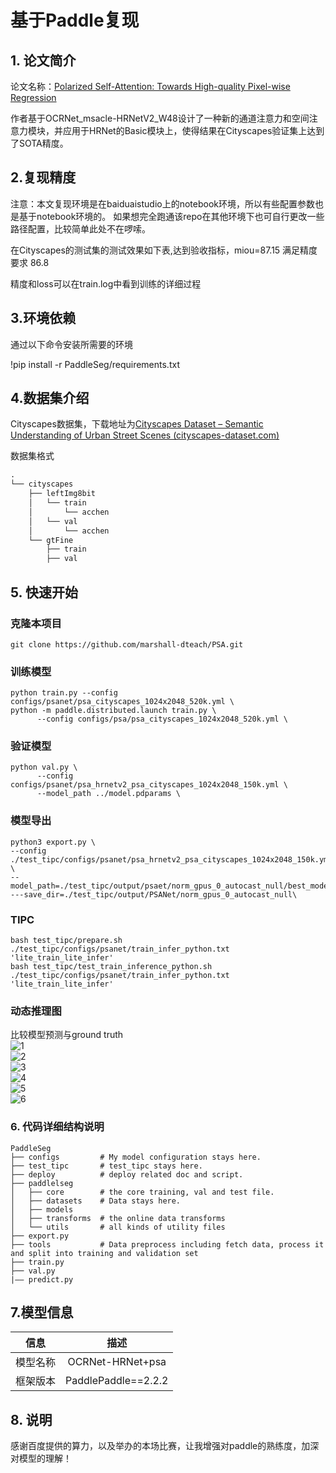 

# 基于Paddle复现

## 1. 论文简介 

论文名称：[Polarized Self-Attention: Towards High-quality Pixel-wise Regression](https://arxiv.org/pdf/2107.00782.pdf)



作者基于OCRNet_msacle-HRNetV2_W48设计了一种新的通道注意力和空间注意力模块，并应用于HRNet的Basic模块上，使得结果在Cityscapes验证集上达到了SOTA精度。

## 2.复现精度

注意：本文复现环境是在baiduaistudio上的notebook环境，所以有些配置参数也是基于notebook环境的。 如果想完全跑通该repo在其他环境下也可自行更改一些路径配置，比较简单此处不在啰嗦。

在Cityscapes的测试集的测试效果如下表,达到验收指标，miou=87.15 满足精度要求 86.8



精度和loss可以在train.log中看到训练的详细过程

## 3.环境依赖

通过以下命令安装所需要的环境

!pip install -r PaddleSeg/requirements.txt

## 4.数据集介绍

Cityscapes数据集，下载地址为[Cityscapes Dataset – Semantic Understanding of Urban Street Scenes (cityscapes-dataset.com)](https://www.cityscapes-dataset.com/)

数据集格式    

```css
.
└── cityscapes
    ├── leftImg8bit
    │   └── train
	│		└── acchen
	│	└── val
	│		└── acchen
    └── gtFine 
        ├── train
        ├── val
```

## 5. 快速开始

### 克隆本项目

~~~shell
git clone https://github.com/marshall-dteach/PSA.git
~~~
### 训练模型

  ~~~shell
python train.py --config configs/psanet/psa_cityscapes_1024x2048_520k.yml \
python -m paddle.distributed.launch train.py \
		--config configs/psa/psa_cityscapes_1024x2048_520k.yml \
  ~~~
  ### 验证模型

  ~~~shell
python val.py \
        --config configs/psanet/psa_hrnetv2_psa_cityscapes_1024x2048_150k.yml \
        --model_path ../model.pdparams \
  ~~~
### 模型导出

~~~shell
python3 export.py \
--config ./test_tipc/configs/psanet/psa_hrnetv2_psa_cityscapes_1024x2048_150k.yml \ 
--model_path=./test_tipc/output/psaet/norm_gpus_0_autocast_null/best_model.pdparams\ ---save_dir=./test_tipc/output/PSANet/norm_gpus_0_autocast_null\
~~~



### TIPC

~~~shell
bash test_tipc/prepare.sh ./test_tipc/configs/psanet/train_infer_python.txt 'lite_train_lite_infer'
bash test_tipc/test_train_inference_python.sh ./test_tipc/configs/psanet/train_infer_python.txt 'lite_train_lite_infer'
~~~

### 动态推理图

比较模型预测与ground truth    
![1](https://user-images.githubusercontent.com/63546191/169755335-068bbf51-25c2-4bc3-a589-adcc5c2261eb.png)  
![2](https://user-images.githubusercontent.com/63546191/169755356-e49bd5d2-b293-467f-8822-c40e959536e7.png)    
![3](https://user-images.githubusercontent.com/63546191/169755371-fe093a13-7115-4b86-9faf-1104c8c4c8b0.png)   
![4](https://user-images.githubusercontent.com/63546191/169755407-3fb01395-ec1d-4398-bfc8-20d42ce3950b.png)      
![5](https://user-images.githubusercontent.com/63546191/169755436-936867a7-d53f-4588-9b48-72fff455dc70.png)     
![6](https://user-images.githubusercontent.com/63546191/169755571-93992eb7-2a6e-4e3f-aa5f-10105d45f505.png)   

### 6. 代码详细结构说明

~~~shell
PaddleSeg
├── configs         # My model configuration stays here.            
├── test_tipc       # test_tipc stays here.
├── deploy          # deploy related doc and script.
├── paddlelseg  
│   ├── core        # the core training, val and test file.
│   ├── datasets    # Data stays here.
│   ├── models  
│   ├── transforms  # the online data transforms
│   └── utils       # all kinds of utility files
├── export.py
├── tools           # Data preprocess including fetch data, process it and split into training and validation set
├── train.py
├── val.py
|—— predict.py
~~~

## 7.模型信息

|   信息   |        描述         |
| :------: | :-----------------: |
| 模型名称 |  OCRNet-HRNet+psa   |
| 框架版本 | PaddlePaddle==2.2.2 |

## 8. 说明

感谢百度提供的算力，以及举办的本场比赛，让我增强对paddle的熟练度，加深对模型的理解！